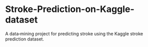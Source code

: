 # Stroke-Prediction-on-Kaggle-dataset
A data‑mining project for predicting stroke using the Kaggle stroke prediction dataset.
